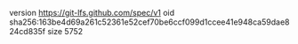 version https://git-lfs.github.com/spec/v1
oid sha256:163be4d69a261c52361e52cef70be6ccf099d1ccee41e948ca59dae824cd835f
size 5752
